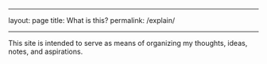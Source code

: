 ___
layout: page
title: What is this?
permalink: /explain/
___

This site is intended to serve as means of organizing my thoughts, ideas, notes, and aspirations.
